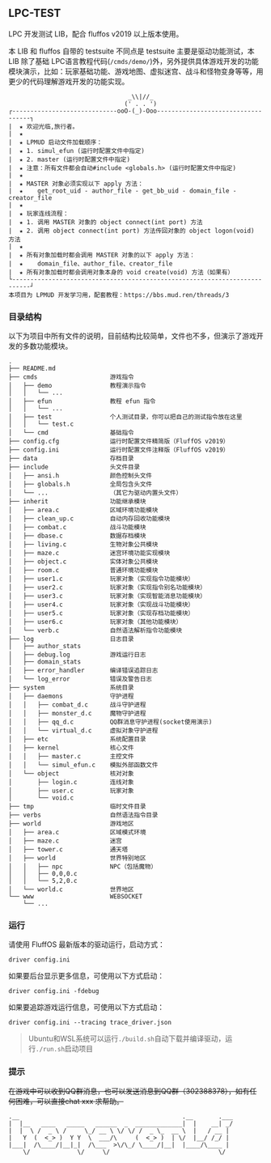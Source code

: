 ## LPC-TEST

LPC 开发测试 LIB，配合 fluffos v2019 以上版本使用。

本 LIB 和 fluffos 自带的 testsuite 不同点是 testsuite 主要是驱动功能测试，本 LIB 除了基础 LPC语言教程代码(`/cmds/demo/`)外，另外提供具体游戏开发的功能模块演示，比如：玩家基础功能、游戏地图、虚拟迷宫、战斗和怪物变身等等，用更少的代码理解游戏开发的功能实现。

```
                                 _\\|//_
                                (' . . ')
┌-----------------------------ooO-(_)-Ooo-----------------------------------┐
|  ★ 欢迎光临,旅行者。
|  ★
|  ★ LPMUD 启动文件加载顺序：
|  ★ 1. simul_efun (运行时配置文件中指定)
|  ★ 2. master (运行时配置文件中指定)
|  ★ 注意：所有文件都会自动#include <globals.h> (运行时配置文件中指定)
|  ★
|  ★ MASTER 对象必须实现以下 apply 方法：
|  ★    get_root_uid - author_file - get_bb_uid - domain_file - creator_file
|  ★
|  ★ 玩家连线流程：
|  ★ 1. 调用 MASTER 对象的 object connect(int port) 方法
|  ★ 2. 调用 object connect(int port) 方法传回对象的 object logon(void) 方法
|  ★
|  ★ 所有对象加载时都会调用 MASTER 对象的以下 apply 方法：
|  ★    domain_file、author_file、creator_file
|  ★ 所有对象加载时都会调用对象本身的 void create(void) 方法（如果有）
└---------------------------------------------------------------------------┘
本项目为 LPMUD 开发学习用，配套教程：https://bbs.mud.ren/threads/3
```

### 目录结构

以下为项目中所有文件的说明，目前结构比较简单，文件也不多，但演示了游戏开发的多数功能模块。

```
.
├── README.md
├── cmds                    游戏指令
│   ├── demo                教程演示指令
│   │   └── ...
│   ├── efun                教程 efun 指令
│   │   └── ...
│   ├── test                个人测试目录，你可以把自己的测试指令放在这里
│   │   └── test.c
│   └── cmd                 基础指令
├── config.cfg              运行时配置文件精简版（FluffOS v2019）
├── config.ini              运行时配置文件注释版（FluffOS v2019）
├── data                    存档目录
├── include                 头文件目录
│   ├── ansi.h              颜色控制头文件
│   ├── globals.h           全局包含头文件
│   └── ...                 （其它为驱动内置头文件）
├── inherit                 功能继承模块
│   ├── area.c              区域环境功能模块
│   ├── clean_up.c          自动内存回收功能模块
│   ├── combat.c            战斗功能模块
│   ├── dbase.c             数据存档模块
│   ├── living.c            生物对象公共模块
│   ├── maze.c              迷宫环境功能实现模块
│   ├── object.c            实体对象公共模块
│   ├── room.c              普通环境功能模块
│   ├── user1.c             玩家对象（实现指令功能模块）
│   ├── user2.c             玩家对象（实现指令别名功能模块）
│   ├── user3.c             玩家对象（实现智能消息功能模块）
│   ├── user4.c             玩家对象（实现战斗功能模块）
│   ├── user5.c             玩家对象（实现存档功能模块）
│   ├── user6.c             玩家对象（其他功能模块）
│   └── verb.c              自然语法解析指令功能模块
├── log                     日志目录
│   ├── author_stats
│   ├── debug.log           游戏运行日志
│   ├── domain_stats
│   ├── error_handler       编译错误追踪日志
│   └── log_error           错误及警告日志
├── system                  系统目录
│   ├── daemons             守护进程
│   │   ├── combat_d.c      战斗守护进程
│   │   ├── monster_d.c     魔物守护进程
│   │   ├── qq_d.c          QQ群消息守护进程(socket使用演示)
│   │   └── virtual_d.c     虚拟对象守护进程
│   ├── etc                 系统配置目录
│   ├── kernel              核心文件
│   │   ├── master.c        主控文件
│   │   └── simul_efun.c    模拟外部函数文件
│   └── object              核对对象
│       ├── login.c         连线对象
│       ├── user.c          玩家对象
│       └── void.c
├── tmp                     临时文件目录
├── verbs                   自然语法指令目录
├── world                   游戏地区
│   ├── area.c              区域模式环境
│   ├── maze.c              迷宫
│   ├── tower.c             通天塔
│   ├── world               世界特别地区
│   │   ├── npc             NPC（包括魔物）
│   │   ├── 0,0,0.c
│   │   └── 5,2,0.c
│   └── world.c             世界地区
└── www                     WEBSOCKET
    └── ...
```

### 运行

请使用 FluffOS 最新版本的驱动运行，启动方式：

    driver config.ini

如果要后台显示更多信息，可使用以下方式启动：

    driver config.ini -fdebug

如果要追踪游戏运行信息，可使用以下方式启动：

    driver config.ini --tracing trace_driver.json

> Ubuntu和WSL系统可以运行`./build.sh`自动下载并编译驱动，运行`./run.sh`启动项目

### 提示

~~在游戏中可以收到QQ群消息，也可以发送消息到QQ群（302388378），如有任何困难，可以直接chat xxx 求帮助。~~


    .__                                             .__       .___
    |  |__   ____   _____   ______  _  _____________|  |    __| _/
    |  |  \ /  _ \ /     \_/ __ \ \/ \/ /  _ \_  __ \  |   / __ |
    |   Y  (  <_> )  Y Y  \  ___/\     (  <_> )  | \/  |__/ /_/ |
    |___|  /\____/|__|_|  /\___  >\/\_/ \____/|__|  |____/\____ |
        \/             \/     \/                              \/
